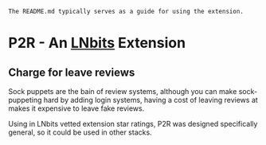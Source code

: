 `The README.md typically serves as a guide for using the extension.`

# P2R - An [LNbits](https://github.com/lnbits/lnbits) Extension

## Charge for leave reviews

Sock puppets are the bain of review systems, although you can make sock-puppeting hard by adding login systems, having a cost of leaving reviews at makes it expensive to leave fake reviews.

Using in LNbits vetted extension star ratings, P2R was designed specifically general, so it could be used in other stacks.
